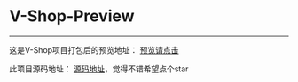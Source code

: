 # V-Shop-Preview

------

这是V-Shop项目打包后的预览地址： [预览请点击](https://huanghaibin91.github.io/V-Shop-Preview/)

此项目源码地址： [源码地址](https://github.com/huanghaibin91/V-Shop)，觉得不错希望点个star
